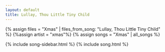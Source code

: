 ```yaml
---
layout: default
title: Lullay, Thou Little Tiny Child
---
```


{% assign files = "Xmas" | files_from_song: "Lullay, Thou Little Tiny Child" %}
{%assign artist = "xmas"%}
{% assign songs = "Xmas" | all_songs %}

{% include song-sidebar.html %}
{% include song.html %}